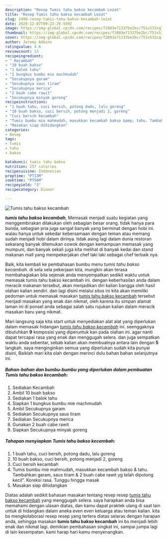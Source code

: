 ```yaml
---
description: "Resep Tumis tahu bakso kecambah Lezat"
title: "Resep Tumis tahu bakso kecambah Lezat"
slug: 2490-resep-tumis-tahu-bakso-kecambah-lezat
date: 2020-12-07T09:23:29.939Z
image: https://img-global.cpcdn.com/recipes/f2803e71337be2bc/751x532cq70/tumis-tahu-bakso-kecambah-foto-resep-utama.jpg
thumbnail: https://img-global.cpcdn.com/recipes/f2803e71337be2bc/751x532cq70/tumis-tahu-bakso-kecambah-foto-resep-utama.jpg
cover: https://img-global.cpcdn.com/recipes/f2803e71337be2bc/751x532cq70/tumis-tahu-bakso-kecambah-foto-resep-utama.jpg
author: Jeremy Adkins
ratingvalue: 4.6
reviewcount: 13
recipeingredient:
- " Kecambah"
- "10 buah bakso"
- "1 balok tahu"
- "1 bungkus bumbu mie machmudah"
- "Secukupnya garam"
- "Secukupnya saus tiram"
- "Secukupnya merica"
- "2 buah cabe rawit"
- "Secukupnya minyak goreng"
recipeinstructions:
- "1 buah tahu, cuci bersih, potong dadu, lalu goreng"
- "10 buah bakso, cuci bersih, potong menjadi 2, goreng"
- "Cuci bersih kecambah"
- "Tumis bumbu mie mahmudah, masukkan kecambah bakso &amp; tahu. Tambahkan garam, saus tiram &amp; 2 buah cabe rawit yg telah dipotong kecil&#34;. Koreksi rasa. Tunggu hingga masak"
- "Masakan siap dihidangkan"
categories:
- Resep
tags:
- tumis
- tahu
- bakso

katakunci: tumis tahu bakso 
nutrition: 257 calories
recipecuisine: Indonesian
preptime: "PT13M"
cooktime: "PT56M"
recipeyield: "3"
recipecategory: Dinner

---
```



![Tumis tahu bakso kecambah](https://img-global.cpcdn.com/recipes/f2803e71337be2bc/751x532cq70/tumis-tahu-bakso-kecambah-foto-resep-utama.jpg)

<b><i>tumis tahu bakso kecambah</i></b>, Memasak menjadi suatu kegiatan yang menggembirakan dilakukan oleh sebagian besar orang. tidak hanya para bunda, sebagian pria juga sangat banyak yang berminat dengan hobi ini. walau hanya untuk sekedar kebersamaan dengan teman atau memang sudah menjadi hobi dalam dirinya. tidak asing lagi dalam dunia restoran sekarang banyak ditemukan cowok dengan kemampuan memasak yang mumpuni, dan banyak sekali juga kita melihat di banyak kedai dan stand makanan mall yang mempekerjakan chef laki laki sebagai chef terbaik nya.



Baik, kita kembali ke pembahasan bumbu menu <i>tumis tahu bakso kecambah</i>. di sela sela pekerjaan kita, mungkin akan terasa membahagiakan bila sejenak anda menyempatkan sedikit waktu untuk memasak tumis tahu bakso kecambah ini. dengan keberhasilan anda dalam meracik makanan tersebut, akan menjadikan diri kalian bangga oleh hasil olahan kalian sendiri. dan lagi disini melalui situs ini kita akan memiliki pedoman untuk memasak masakan <u>tumis tahu bakso kecambah</u> tersebut menjadi masakan yang enak dan nikmat, oleh karena itu simpan alamat laman ini di ponsel anda sebagai salah satu rujukan kalian dalam meracik masakan baru yang nikmat.


Mari langsung saja kita start untuk menyediakan alat alat yang diperlukan dalam memasak hidangan <u><i>tumis tahu bakso kecambah</i></u> ini. seenggaknya dibutuhkan <b>9</b> komposisi yang diperuntuk kan pada olahan ini. agar nanti dapat tercapai rasa yang enak dan menggugah selera. dan juga sempatkan waktu anda sebentar, sebab kalian akan membuatnya antara lain dengan <b>5</b> langkah. saya menginginkan semua yang diperlukan sudah kita punyai disini, Baiklah mari kita olah dengan merinci dulu bahan bahan selanjutnya ini.

<!--inarticleads1-->

##### Bahan-bahan dan bumbu-bumbu yang diperlukan dalam pembuatan Tumis tahu bakso kecambah:

1. Sediakan  Kecambah
1. Ambil 10 buah bakso
1. Sediakan 1 balok tahu
1. Siapkan 1 bungkus bumbu mie machmudah
1. Ambil Secukupnya garam
1. Sediakan Secukupnya saus tiram
1. Sediakan Secukupnya merica
1. Gunakan 2 buah cabe rawit
1. Siapkan Secukupnya minyak goreng




<!--inarticleads2-->

##### Tahapan menyiapkan Tumis tahu bakso kecambah:

1. 1 buah tahu, cuci bersih, potong dadu, lalu goreng
1. 10 buah bakso, cuci bersih, potong menjadi 2, goreng
1. Cuci bersih kecambah
1. Tumis bumbu mie mahmudah, masukkan kecambah bakso &amp; tahu. Tambahkan garam, saus tiram &amp; 2 buah cabe rawit yg telah dipotong kecil&#34;. Koreksi rasa. Tunggu hingga masak
1. Masakan siap dihidangkan




Diatas adalah sedikit bahasan masakan tentang resep resep <u>tumis tahu bakso kecambah</u> yang menggugah selera. saya harapkan anda bisa memahami dengan ulasan diatas, dan kamu dapat praktek ulang di saat lain untuk di hidangkan dalam aneka even even keluarga atau teman kalian. kita bs mengkolaborasi resep resep yang tertera diatas selaras dengan harapan anda, sehingga masakan <b>tumis tahu bakso kecambah</b> ini bs menjadi lebih enak dan nikmat lagi. demikian pembahasan singkat ini, sampai jumpa lagi di lain kesempatan. kami harap hari kamu menyenangkan.
